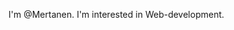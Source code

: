 I'm @Mertanen.
I'm interested in Web-development.

<!---
Mertanen/Mertanen is a ✨ special ✨ repository because its `README.md` (this file) appears on your GitHub profile.
You can click the Preview link to take a look at your changes.
--->
